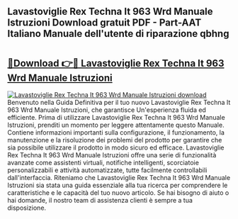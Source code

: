 ## Lavastoviglie Rex Techna It 963 Wrd Manuale Istruzioni Download gratuit PDF - Part-AAT Italiano Manuale dell'utente di riparazione qbhng

# <h2><a href="http://dfazglr.blite.top/?on=Lavastoviglie+Rex+Techna+It+963+Wrd+Manuale+Istruzioni">🔗Download 👉🔴 Lavastoviglie Rex Techna It 963 Wrd Manuale Istruzioni</a></h2>

[![Lavastoviglie Rex Techna It 963 Wrd Manuale Istruzioni download](https://i.imgur.com/lujVjoI.png)](http://dfazglr.blite.top/?on=Lavastoviglie+Rex+Techna+It+963+Wrd+Manuale+Istruzioni)
Benvenuto nella Guida Definitiva per il tuo nuovo Lavastoviglie Rex Techna It 963 Wrd Manuale Istruzioni, che garantisce Un'esperienza fluida ed efficiente. Prima di utilizzare Lavastoviglie Rex Techna It 963 Wrd Manuale Istruzioni, prenditi un momento per leggere attentamente questo Manuale. Contiene informazioni importanti sulla configurazione, il funzionamento, la manutenzione e la risoluzione dei problemi del prodotto per garantire che sia possibile utilizzare il prodotto in modo sicuro ed efficace. Lavastoviglie Rex Techna It 963 Wrd Manuale Istruzioni offre una serie di funzionalità avanzate come assistenti virtuali, notifiche intelligenti, scorciatoie personalizzabili e attività automatizzate, tutte facilmente controllabili dall'interfaccia. Riteniamo che Lavastoviglie Rex Techna It 963 Wrd Manuale Istruzioni sia stata una guida essenziale alla tua ricerca per comprendere le caratteristiche e le capacità del tuo nuovo articolo. Se hai bisogno di aiuto o hai domande, il nostro team di assistenza clienti è sempre a tua disposizione.

